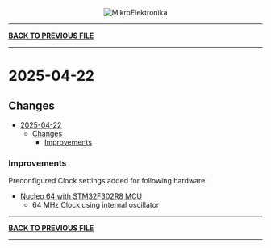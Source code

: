
<p align="center">
  <img src="http://www.mikroe.com/img/designs/beta/logo_small.png?raw=true" alt="MikroElektronika"/>
</p>

---

**[BACK TO PREVIOUS FILE](../changelog.md)**

---

# 2025-04-22

## Changes

- [2025-04-22](#2025-04-22)
  - [Changes](#changes)
    + [Improvements](#improvements)

### Improvements

Preconfigured Clock settings added for following hardware:

+ [Nucleo 64 with STM32F302R8 MCU](https://www.st.com/content/st_com/en/products/evaluation-tools/product-evaluation-tools/mcu-mpu-eval-tools/stm32-mcu-mpu-eval-tools/stm32-nucleo-boards/nucleo-f302r8.html)
  + 64 MHz Clock using internal oscillator

---

**[BACK TO PREVIOUS FILE](../changelog.md)**

---
